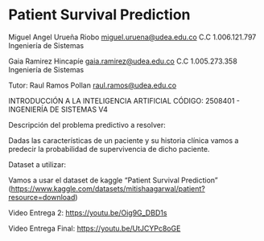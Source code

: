 # Patient Survival Prediction

Miguel Angel Urueña Riobo		miguel.uruena@udea.edu.co
					C.C 1.006.121.797
					Ingeniería de Sistemas
					
Gaia Ramirez Hincapíe		gaia.ramirez@udea.edu.co
					C.C 1.005.273.358
					Ingeniería de Sistemas

Tutor: 
Raul Ramos Pollan			raul.ramos@udea.edu.co


INTRODUCCIÓN A LA INTELIGENCIA ARTIFICIAL
CÓDIGO: 2508401 - INGENIERÍA DE SISTEMAS V4

Descripción del problema predictivo a resolver:

Dadas las características de un paciente y su historia clínica vamos a predecir la probabilidad de supervivencia de dicho paciente.

Dataset a utilizar:

Vamos a usar el dataset de kaggle “Patient Survival Prediction” (https://www.kaggle.com/datasets/mitishaagarwal/patient?resource=download)

Video Entrega 2: https://youtu.be/Oig9G_DBD1s

Video Entrega Final: https://youtu.be/UtJCYPc8oGE



